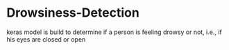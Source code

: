 # Drowsiness-Detection
keras model is build to determine if a person is feeling drowsy or not, i.e., if his eyes are closed or open

